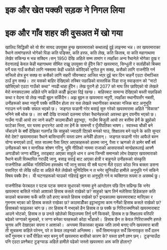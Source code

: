 # इक और खेत पक्की सड़क ने निगल लिया
# इक और गाँव शहर की वुसअत में खो गया

खालिद सिद्धिकी को यो शेर सायद उपयुक्त हुन्छ खयरमाराको कथालाई दुई लाइनमा भन्न। तर खयरमाराका रैथाने तामांगहरुले भोगेको पिडा कति पङ्क्ति, कति हरफ, कति लेख, कति किताब, वा कति महागाथामा लेखेर सकिन्छ म भन्न सक्दिन।सन् 1950 देखि अहिले सम्म तामांग र त्यहाँका अन्य रैथानेले भोगेका दुख र वेदनालाई केवल केही महागाथमा सीमित राख्नु उपयुक्त पो हुँदैन कि?
खयरमारा, सिन्धुली र सर्लाहीको बिचमा पर्ने यस गाउँ कसैको लागि नक्सामा केही धर्काले कोरिएको भूगोल हुन सक्छ, कसैको लागि राजनीति गर्न सजिलो क्षेत्र हुन सक्छ वा कसैको लागि सहरी जीवनबाट आजित भएर दुई चार दिन चाहर्ने एउटा रोमाञ्चित ठाउँ हुन सक्छ।  तर यसको बाहिर देखिएको तस्बिर पछाडिको वास्तविक पिडा राजु स्याङ्तान को "माटो खोसिएको एउटा गाउँको कथा" नपढी थाहा हुँदैन। लेख पुरानै हो 2077 को माघ तिर छापिएको यो लेखले मेरो मनसपटलमा अहिले पनि कहिले काहीँ झट्का दिई रहन्छ।  बाहिरबाट सामान्य देखिएको बस्ती पछाडिको कथा र वेदना यो लेख नपढी बुझ्न सकिँदैन। अझ बुझ्न त खयरमारा नपुगी, त्यहाँका स्थानीयसँग नबसी, उनीहरूको कथा नसुनी पक्कै सकिँदैन होला तर यस लेखले स्थानीयका कथाका नजिक बाट अनुभूति गराउन भने पक्कै सफल भएको छ। 
जङ्गल फडानी गरेर बसाई सुरु गरेको खयरमारामा अहिले "विकास" भनिने सबै थोक छ।  तर बर्षौ देखि राज्यको दलनमा परेका रैथानेहरूको अवस्था झन् दयनीय भएको छ। गाउँमा गाडी आयो तर जाने कहाँ? काठमाडौँको इट्टाभट्टा,  गाउँमा बिजुली आयो तर बत्तीमा हेर्ने के झुप्रोको फाटेका भित्ता, घर घरमा इन्टरनेट आयो तर हेर्ने के सामन्ती र पुँजीपतिका भाषण।  स्वास्थ्य चौकी बने जँचाउने के बर्षौ देखिका गलगाँड कि साहुको ज्यादती दिएको मनको घाउ, शिक्षालय बने पढ्ने के कति सुन्दर मेरो देश? खयरमाराका रैथाने बासिन्दासँग यस्ता प्रश्न अनेकौँ होलान्। 
जङ्गल फडानी गरेर आफैले बस्न योग्य बनाएको ठाउँ, सात सालमा पैसा लिएर आएकाहरूको हातमा जानु, पैसा र ऋणको ले डामेर बर्षौ बर्ष उनीहरूको श्रम र मानसिक शोषण गरिनु, भूमि नीतिको नाममा राजाको आसपासको मान्छेहरूलाई आफ्नै अगाडीको जग्गा बाँडिनु, तराइबाट आएका साहुले धान र अन्य जिन्सी समानको लोभ देखाएर खयरमाराको रैथाने बाली विस्थापित गराउँदै जानु, बसाइ सराई बाट आएका क्षेत्री र बाहुनले उनीहरूको संस्कृति राजनीतिक आर्थिक गतिविधिमा हस्तक्षेप गर्दै जानु सायद यी सबै घटना मैले एउटा कोठा भित्र बाक्ला डसना पसारिएर यो लेखि रहँदा वा अहिले मैले लेखेको सुनिदियिम न त भनेर सुनिरहँदा हामीले अनुभूति गर्न सकिने विषय पक्कै हैन।  यी घटनाहरूको घाउको गहिराई बुझ्न वा अनुभूति गर्न म व्यक्तिगत रूपमा त असमर्थ छु। 

राजनीतिक फेरबदल र पटक पटक समाज सुधारको नाममा हुने आन्दोलन पछि दिन सप्रिन्छ कि भनेर खयरमारा बासिले गरेको आशाको हिसाब कसले राखेको छ? साहुको ऋण तिर्न मलेसिया हिडेकाहरु कति काठको बाकसमा फर्के कति उतै हराए कसले हिसाब राखेको छ? द्वन्दकालमा खयरमाराबाट मारिएका र गुमनाम भएका को हिसाब कसले राखेका छ? काठमाडौँका इट्टाभाट्टामा काम गर्नेको हिसाब कसले राखेको छ? हिसाबको फाइलका चांग छ। तर हिसाब नै नभएको हैन हिसाब त छ पक्कै छ गिरिराजमणिको खयरमाराबाट आउने भोटको, हिसाब त छ उनले खोलेको विद्यालयमा तिर्नु पर्ने फिसको, हिसाब त छ शिक्षालय वरिपरि बढेको जग्गाको मूल्यको, र जग्गा बनेका घरहरूको कोठा भाँडाको।  हिसाब छैन त केवल गिरिराजमणि हरुले चुनाव अगि देखाएका सपना र आशाको। 
अन्त्यमा विकासका सूचक जति लामो बनाए पनि खयरमारा बासी ती सूचकमा कहिले परेनन्, परे त केवल लाइनको अन्तिममा।  सधैँ सिमानत्कृत सधैँ किनाराकृत सधैँ दलन सधैँ गुमनाम र सधैँ पीडित भएर बस्नु पर्ने खयरमारा बासीको कारण के? यस्ता प्रश्नै प्रश्न छन्।  टुङ्ग्याउँदा पनि एउटा प्रश्नैबाट टुङ्ग्याऊ अहिले हामीले पढेको जस्तो खयरमारा अरू कति होलान्?
